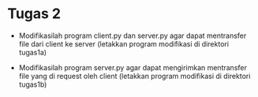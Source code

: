 # Tugas 2
* Modifikasilah program client.py dan server.py agar dapat mentransfer file dari client ke server (letakkan program modifikasi di direktori tugas1a)

* Modifikasilah program server.py agar dapat mengirimkan mentransfer file yang di request oleh client (letakkan program modifikasi di direktori tugas1b)